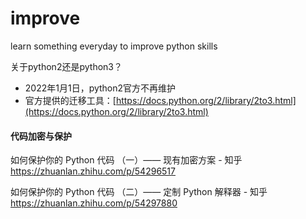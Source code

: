 # improve
learn something everyday to improve python skills


关于python2还是python3？
- 2022年1月1日，python2官方不再维护
- 官方提供的迁移工具：[https://docs.python.org/2/library/2to3.html](https://docs.python.org/2/library/2to3.html)

#### 代码加密与保护
如何保护你的 Python 代码 （一）—— 现有加密方案 - 知乎
https://zhuanlan.zhihu.com/p/54296517


如何保护你的 Python 代码 （二）—— 定制 Python 解释器 - 知乎
https://zhuanlan.zhihu.com/p/54297880